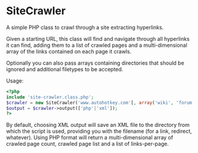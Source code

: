 SiteCrawler
===========

A simple PHP class to crawl through a site extracting hyperlinks.

Given a starting URL, this class will find and navigate through all hyperlinks it can find, adding them to a list of crawled pages and a multi-dimensional array of the links contained on each page it crawls.

Optionally you can also pass arrays containing directories that should be ignored and additional filetypes to be accepted.

Usage:
```php
<?php
include 'site-crawler.class.php';
$crawler = new SiteCrawler('www.autohotkey.com'[, array('wiki', 'forum')[, array('html', 'htm', 'php', 'aspx')]]);
$output = $crawler->output(['php'|'xml']);
?>
```

By default, choosing XML output will save an XML file to the directory from which the script is used, providing you with the filename (for a link, redirect, whatever). Using PHP format will return a multi-dimensional array of crawled page count, crawled page list and a list of links-per-page.